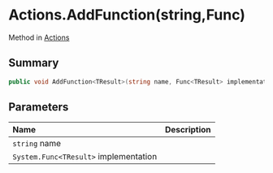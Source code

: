 # Actions.AddFunction(string,Func<TResult>)

Method in [Actions](/api/csharp/yarn.unity.actions.md)

## Summary



```csharp
public void AddFunction<TResult>(string name, Func<TResult> implementation);
```

## Parameters

|Name|Description|
|:---|:---|
|`string` name||
|`System.Func<TResult>` implementation||

